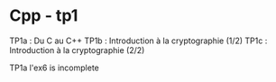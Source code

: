# Cpp - tp1

TP1a : Du C au C++
TP1b : Introduction à la cryptographie (1/2)
TP1c : Introduction à la cryptographie (2/2)

TP1a l'ex6 is incomplete
